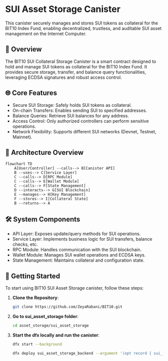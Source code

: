 # SUI Asset Storage Canister

This canister securely manages and stores SUI tokens as collateral for the BIT10 Index Fund, enabling decentralized, trustless, and auditable SUI asset management on the Internet Computer.

## 🌟 Overview

The BIT10 SUI Collateral Storage Canister is a smart contract designed to hold and manage SUI tokens as collateral for the BIT10 Index Fund. It provides secure storage, transfer, and balance query functionalities, leveraging ECDSA signatures and robust access control.

## 🌐 Core Features

- Secure SUI Storage: Safely holds SUI tokens as collateral.
- On-chain Transfers: Enables sending SUI to specified addresses.
- Balance Queries: Retrieve SUI balances for any address.
- Access Control: Only authorized controllers can perform sensitive operations.
- Network Flexibility: Supports different SUI networks (Devnet, Testnet, Mainnet).

## 📐 Architecture Overview

```mermaid
flowchart TD
    A[User/Controller] --calls--> B[Canister API]
    B --uses--> C[Service Layer]
    C --calls--> D[RPC Module]
    C --calls--> E[Wallet Module]
    C --calls--> F[State Management]
    D --interacts--> G[SUI Blockchain]
    E --manages--> H[Key Management]
    F --stores--> I[Collateral State]
    B --returns--> A
```

## 🛠️ System Components

- API Layer: Exposes update/query methods for SUI operations.
- Service Layer: Implements business logic for SUI transfers, balance checks, etc.
- RPC Module: Handles communication with the SUI blockchain.
- Wallet Module: Manages SUI wallet operations and ECDSA keys.
- State Management: Maintains collateral and configuration state.

<!-- ## 🔗 ICP Canisters

- SUI Asset Storage: []() -->


## 🏁 Getting Started

To start using BIT10 SUI Asset Storage canister, follow these steps:

1. **Clone the Repository**:
    ```bash
    git clone https://github.com/ZeyaRabani/BIT10.git
    ```

2. **Go to sui_asset_storage folder**:
    ```bash
    cd asset_storage/sui_asset_storage
    ```

3. **Start the dfx locally and run the canister**:
    ```bash
    dfx start --background

    dfx deploy sui_asset_storage_backend --argument '(opt record { sui_network = opt variant {Devnet}; ecdsa_key_name = opt variant {TestKeyLocalDevelopment} })'
    ```